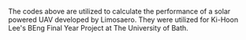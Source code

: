 The codes above are utilized to calculate the performance of a solar powered UAV developed by Limosaero.
They were utilized for Ki-Hoon Lee's BEng Final Year Project at The University of Bath.
